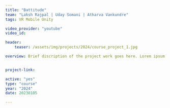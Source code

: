 ```yaml
---
title: "Battitude"
team: "Laksh Rajpal | Uday Somani | Atharva Vankundre"
tags: VR Mobile Unity

video_provider: "youtube"
video_id:

header:
    teaser: /assets/img/projects/2024/course_project_1.jpg

overview: Brief discription of the project work goes here. Lorem ipsum dolor sit amet, consectetur adipiscing elit, sed do eiusmod tempor incididunt ut labore et dolore magna aliqua. Ut enim ad minim veniam, quis nostrud exercitation ullamco laboris nisi ut aliquip ex ea commodo consequat. Duis aute irure dolor in reprehenderit in voluptate velit esse cillum dolore eu fugiat nulla pariatur. Excepteur sint occaecat cupidatat non proident, sunt in culpa qui officia deserunt mollit anim id est laborum.


project-link:

active: "yes"
type: "course"
year: "2024"
date: 20230105

---
```

